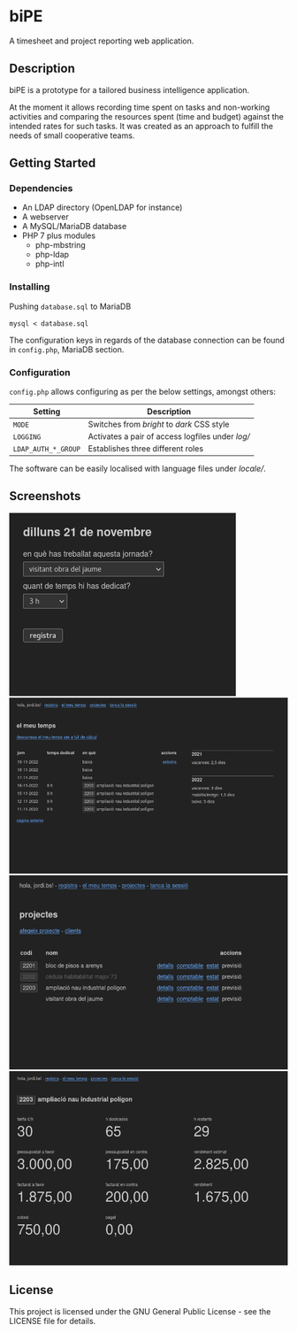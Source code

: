 # biPE

A timesheet and project reporting web application.

## Description

biPE is a prototype for a tailored business intelligence application.

At the moment it allows recording time spent on tasks and non-working
activities and comparing the resources spent (time and budget) against
the intended rates for such tasks. It was created as an approach to fulfill
the needs of small cooperative teams.

## Getting Started

### Dependencies

* An LDAP directory (OpenLDAP for instance)
* A webserver
* A MySQL/MariaDB database
* PHP 7 plus modules
  * php-mbstring
  * php-ldap
  * php-intl

### Installing

Pushing `database.sql` to MariaDB

```
mysql < database.sql
```

The configuration keys in regards of the database connection can be found
in `config.php`, MariaDB section.

### Configuration

`config.php` allows configuring as per the below settings, amongst others:

| Setting | Description |
| - | - |
| `MODE` | Switches from *bright* to *dark* CSS style |
| `LOGGING` | Activates a pair of access logfiles under *log/* |
| `LDAP_AUTH_*_GROUP` | Establishes three different roles |

The software can be easily localised with language files under *locale/*.

## Screenshots

![Log time](/screenshots/log.png?raw=true "Log time")
![My timesheet](/screenshots/timesheet.png?raw=true "My timesheet")
![Tasks](/screenshots/tasks.png?raw=true "Tasks")
![Task status](/screenshots/status.png?raw=true "Task status")

## License

This project is licensed under the GNU General Public License - see the
LICENSE file for details.
